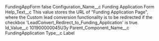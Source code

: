 <?xml version="1.0" encoding="UTF-8"?>
<CustomMetadata xmlns="http://soap.sforce.com/2006/04/metadata" xmlns:xsi="http://www.w3.org/2001/XMLSchema-instance" xmlns:xsd="http://www.w3.org/2001/XMLSchema">
    <label>FundingAppForm</label>
    <protected>false</protected>
    <values>
        <field>Configuration_Name__c</field>
        <value xsi:type="xsd:string">Funding Application Form</value>
    </values>
    <values>
        <field>Help_Text__c</field>
        <value xsi:type="xsd:string">This value stores the URL of  “Funding Application Page&quot;,  where the Custom lead conversion functionality is to be redirected if the checkbox &apos;LeadConvert_Redirect_to_Funding_Application&apos; is true.</value>
    </values>
    <values>
        <field>Id_Value__c</field>
        <value xsi:type="xsd:string">101900000045U3y</value>
    </values>
    <values>
        <field>Parent_Component_Name__c</field>
        <value xsi:type="xsd:string">FundingApplication</value>
    </values>
    <values>
        <field>Type__c</field>
        <value xsi:type="xsd:string">Label</value>
    </values>
</CustomMetadata>
